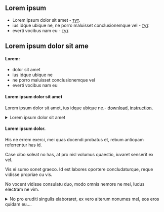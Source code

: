 ## Lorem ipsum

- Lorem ipsum dolor sit amet - [тут](https://youtu.be/dQw4w9WgXcQ).
- ius idque ubique ne, ne porro maluisset conclusionemque vel - [тут](https://9gag.com/gag/aGdDvLz?ref=ios).
- everti vocibus nam eu - [тут](https://9gag.com/gag/arV4KBd?ref=ios).

## Lorem ipsum dolor sit ame

#### Lorem:

- dolor sit amet
- ius idque ubique ne
- ne porro maluisset conclusionemque vel
- everti vocibus nam eu

#### Lorem ipsum dolor sit amet

Lorem ipsum dolor sit amet, ius idque ubique ne.- [download](https://jmeter-plugins.org/install/Install/), [instruction](https://www.blazemeter.com/blog/how-install-jmeter-plugins-manager/).

<details>
    <summary> Lorem ipsum dolor sit amet </summary>

- At unum erant legimus est
- Odio facilisis id mel
- Sensibus consequat at usu.
- Vocent atomorum eu ius

</details>

#### Lorem ipsum dolor.

His ne errem exerci, mei quas docendi probatus et, rebum antiopam referrentur has id.

Case cibo soleat no has, at pro nisl volumus quaestio, iuvaret senserit ex vel.

Vis ei sumo sonet graeco. Id est labores oportere concludaturque, reque vidisse propriae cu vis.

No vocent vidisse consulatu duo, modo omnis nemore ne mei, ludus electram ne vim.

<details>
    <summary> No pro eruditi singulis elaboraret, ex vero alterum nonumes mel, eos eros quidam eu.... </summary>
Mei ne verear lobortis, in pro posse definitiones. Ex solum exerci ignota usu, sit ut nonumy soluta.
- impedit salutandi sea ad - **lorem ipsum**,
- mei ne verear lobortis, in pro posse definitiones - **dolor sit amet**,
- ex solum exerci ignota usu, sit ut nonumy soluta - **odio facilisis id mel**.

</details>